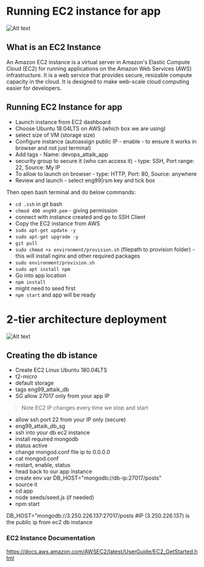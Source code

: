 # Running EC2 instance for app

![Alt text](relative/path/to/img.jpg?raw=true "EC2 Instance")

## What is an EC2 Instance

An Amazon EC2 instance is a virtual server in Amazon's Elastic Compute Cloud (EC2) for running applications on the Amazon Web Services (AWS) infrastructure. It is a web service that provides secure, resizable compute capacity in the cloud. It is designed to make web-scale cloud computing easier for developers.

## Running EC2 Instance for app

- Launch instance from EC2 dashboard
- Choose Ubuntu 18.04LTS on AWS (which box we are using)
- select size of VM (storage size)
- Configure instance (autoassign public IP - enable - to ensure it works in browser and not just terminal)
- Add tags - Name: devops_attaik_app 
- security group to secure it (who can access it) - type: SSH, Port range: 22, Source: My IP
- To allow to launch on browser - type: HTTP, Port: 80, Source: anywhere
- Review and launch - select eng99|rsm key and tick box

Then open bash terminal and do below commands:

- `cd .ssh` in git bash
- `chmod 400 eng99.pem` - giving permission
- connect with instance created and go to SSH Client
- Copy the EC2 instance from AWS
- `sudo apt-get update -y`
- `sudo apt-get upgrade -y`
-	`git pull` <github URL>
-	`sudo chmod +x environment/provision.sh` (filepath to provision folder) - this will install nginx and other required packages
-	`sudo environment/provision.sh`
-	`sudo apt install npm`
-	Go into app location
- `npm install`
- might need to seed first 
-	`npm start` and app will be ready

# 2-tier architecture deployment 

![Alt text](relative/path/to/img.jpg?raw=true "db EC2 Instance")

## Creating the db istance
- Create EC2 Linux Ubuntu 180.04LTS
- t2-micro
- default storage 
- tags eng99_attaik_db
- SG allow 27017 only from your app IP
> Note EC2 IP changes every time we stop and start 
- allow ssh port 22 from your IP only (secure)
- eng99_attaik_db_sg
- ssh into your db ec2 instance 
- install required mongodb
- status active
- change mongod.conf file ip to 0.0.0.0
- cat mongod.conf
- restart, enable, status
- head back to our app instance
- create env var DB_HOST="mongodb://db-ip:27017/posts"
- source it
- cd app
- node seeds/seed.js (if needed)
- npm start


DB_HOST="mongodb://3.250.226.137:27017/posts  #IP (3.250.226.137) is the public ip from ec2 db instance 


### EC2 Instance Documentation

https://docs.aws.amazon.com/AWSEC2/latest/UserGuide/EC2_GetStarted.html